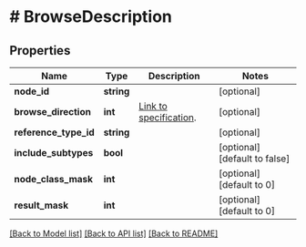 # # BrowseDescription

## Properties

Name | Type | Description | Notes
------------ | ------------- | ------------- | -------------
**node_id** | **string** |  | [optional]
**browse_direction** | **int** | [Link to specification](https://reference.opcfoundation.org/v105/Core/docs/Part4/7.5). | [optional]
**reference_type_id** | **string** |  | [optional]
**include_subtypes** | **bool** |  | [optional] [default to false]
**node_class_mask** | **int** |  | [optional] [default to 0]
**result_mask** | **int** |  | [optional] [default to 0]

[[Back to Model list]](../../README.md#models) [[Back to API list]](../../README.md#endpoints) [[Back to README]](../../README.md)
